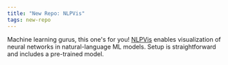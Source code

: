 ```yaml
---
title: "New Repo: NLPVis"
tags: new-repo
---
```


Machine learning gurus, this one's for you! [NLPVis](https://github.com/shusenl/nlpvis) enables visualization of neural networks in natural-language ML models. Setup is straightforward and includes a pre-trained model.
